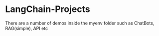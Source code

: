 # LangChain-Projects
There are a number of demos inside the myenv folder such as ChatBots, RAG(simple), API etc
